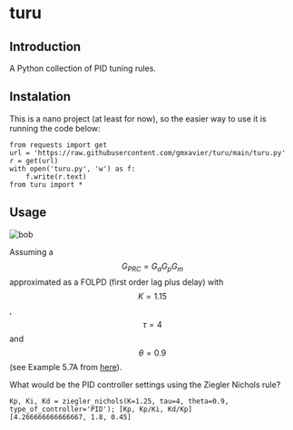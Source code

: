 # turu

## Introduction

A Python collection of PID tuning rules.

## Instalation

This is a nano project (at least for now), so the easier way to use it is running the code below:

    from requests import get   
    url = 'https://raw.githubusercontent.com/gmxavier/turu/main/turu.py' 
    r = get(url)
    with open('turu.py', 'w') as f: 
        f.write(r.text) 
    from turu import *

## Usage

![bob]('https://render.githubusercontent.com/render/math?math=P(x)%20%3D%20%5Cfrac%7B1%7D%7B%5Csigma%5Csqrt%7B2%5Cpi%7D%7D%20e%5E%7B%5Cfrac%7B-(x-%5Cmu)%5E2%7D%7B2%5Csigma%5E2%7D%7D%0D')

Assuming a $$G_{PRC} = G_a G_p G_m$$ approximated as a FOLPD (first order lag plus delay) with $$K = 1.15$$, $$\tau = 4$$ and $$\theta = 0.9$$ (see Example 5.7A from [here](https://ia802909.us.archive.org/32/items/process-control-a-first-course-with-matlab/Process%20Control%20A%20First%20Course%20with%20MATLAB.pdf#page=128)).

What would be the PID controller settings using the Ziegler Nichols rule?

    Kp, Ki, Kd = ziegler_nichols(K=1.25, tau=4, theta=0.9, type_of_controller='PID'); [Kp, Kp/Ki, Kd/Kp]
    [4.266666666666667, 1.8, 0.45]
